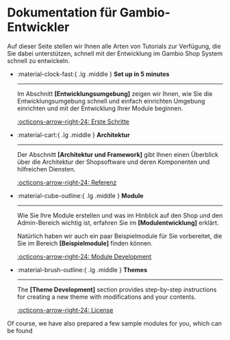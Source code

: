 # Dokumentation für Gambio-Entwickler

Auf dieser Seite stellen wir Ihnen alle Arten von Tutorials zur Verfügung, die Sie dabei unterstützen, schnell mit der Entwicklung im Gambio Shop
System schnell zu entwickeln.


<div class="grid cards" markdown>

- :material-clock-fast:{ .lg .middle } __Set up in 5 minutes__

    ---

  Im Abschnitt **[Entwicklungsumgebung]** zeigen wir Ihnen, wie Sie die Entwicklungsumgebung schnell und einfach einrichten
  Umgebung einrichten und mit der Entwicklung Ihrer Module beginnen.

  [:octicons-arrow-right-24: Erste Schritte](#)

- :material-cart:{ .lg .middle } __Architektur__

    ---

  Der Abschnitt **[Architektur und Framework]** gibt Ihnen einen Überblick über die Architektur der Shopsoftware und deren
  Komponenten und hilfreichen Diensten.

  [:octicons-arrow-right-24: Referenz](#)

- :material-cube-outline:{ .lg .middle } __Module__

    ---

  Wie Sie Ihre Module erstellen und was im Hinblick auf den Shop und den Admin-Bereich wichtig ist, erfahren Sie im
  **[Modulentwicklung]** erklärt.

  Natürlich haben wir auch ein paar Beispielmodule für Sie vorbereitet, die Sie im Bereich **[Beispielmodule]** finden können.

  [:octicons-arrow-right-24: Module Development](#)

- :material-brush-outline:{ .lg .middle } __Themes__

    ---

  The **[Theme Development]** section provides step-by-step instructions for creating a new theme with modifications
  and your contents.

  [:octicons-arrow-right-24: License](#)

</div>

Of course, we have also prepared a few sample modules for you, which can be found 
